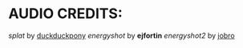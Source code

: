 AUDIO CREDITS:
==============

*splat* by [duckduckpony](http://www.bryanvbecker.com/)
*energyshot* by **ejfortin**
*energyshot2* by [jobro](http://audiojungle.net/user/jobromedia/portfolio)